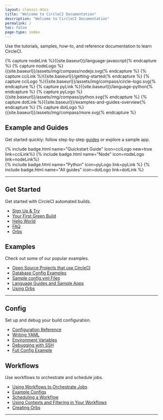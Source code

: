 ```yaml
---
layout: classic-docs
title: "Welcome to CircleCI Documentation"
description: "Welcome to CircleCI Documentation"
permalink: /
toc: false
page-type: index
---
```


Use the tutorials, samples, how-to, and reference documentation to learn CircleCI.


<!--Do not translate: Experiment Code for https://circleci.atlassian.net/browse/DD-455 -->
<!-- we need to use "capture" because we can't use `{{site.baseurl}}` in includes. -->
{% capture nodeLink %}{{site.baseurl}}/language-javascript{% endcapture %}
{% capture nodeLogo %}{{site.baseurl}}/assets/img/compass/nodejs.svg{% endcapture %}
{% capture cciLink %}{{site.baseurl}}/getting-started{% endcapture %}
{% capture cciLogo %}{{site.baseurl}}/assets/img/compass/circle-logo.svg{% endcapture %}
{% capture pyLink %}{{site.baseurl}}/language-python{% endcapture %}
{% capture pyLogo %}{{site.baseurl}}/assets/img/compass/python.svg{% endcapture %}
{% capture dotLink %}{{site.baseurl}}/examples-and-guides-overview{% endcapture %}
{% capture dotLogo %}{{site.baseurl}}/assets/img/compass/more.svg{% endcapture %}

<div class="getting-started-experiment-badges">
  <h2> Example and Guides</h2>
    <p>Get started quickly: follow step-by-step <a href="{{site.baseurl}}/examples-and-guides-overview/">guides</a> or explore a sample app.</p>
    <div class="flex mb-2">
      {% include badge.html name="Quickstart Guide" icon=cciLogo new=true  link=cciLink%}
      {% include badge.html name="Node" icon=nodeLogo  link=nodeLink%}
  </div>
  <div class="flex">
      {% include badge.html name="Python" icon=pyLogo link=pyLink %}
      {% include badge.html name="All guides" icon=dotLogo link=dotLink %}
  </div>
</div>
<!-- End: Experiment code. -->

<div class="row loading-deferred">
  <div class="treatment col-xs-12">
    <hr />
  </div>
  <div class="col-xs-12 col-sm-6">
    <h2>Get Started</h2>
    <p>Get started with CircleCI automated builds.</p>
    <ul>
      <li><a href="{{ site.baseurl }}/first-steps/">Sign Up & Try</a></li>
      <li><a href="{{ site.baseurl }}/getting-started/">Your First Green Build</a></li>
      <li><a href="{{ site.baseurl }}/hello-world/">Hello World</a></li>
      <li><a href="{{ site.baseurl }}/faq/">FAQ</a></li>
      <li><a href="{{ site.baseurl }}/orb-intro/">Orbs</a></li>
    </ul>
  </div>
  <div class="col-xs-12 col-sm-6">
    <h2>Examples</h2>
    <p>Check out some of our popular examples.</p>
    <ul>
        <li><a href="{{ site.baseurl }}/example-configs/">Open Source Projects that use CircleCI</a></li>
        <li><a href="{{ site.baseurl }}/postgres-config/">Database Config Examples</a></li>
        <li><a href="{{ site.baseurl }}/sample-config/">Sample config.yml Files</a></li>
        <li><a href="{{ site.baseurl }}/examples-and-guides-overview/">Language Guides and Sample Apps</a></li>
        <li><a href="{{ site.baseurl }}/orb-concepts/">Using Orbs</a></li>
      </ul>
  </div>
  <div class="col-xs-12">
    <hr />
  </div>
  <div class="col-xs-12 col-sm-6">
    <h2>Config</h2>
    <p>Set up and debug your build configuration.</p>
    <ul>
      <li><a href="{{ site.baseurl }}/configuration-reference/">Configuration Reference</a></li>
      <li><a href="{{ site.baseurl }}/writing-yaml/">Writing YAML</a></li>
      <li><a href="{{ site.baseurl }}/env-vars/">Environment Variables</a></li>
      <li><a href="{{ site.baseurl }}/ssh-access-jobs/">Debugging with SSH</a></li>
      <li id="full-config-example"><a href="{{ site.baseurl }}/configuration-reference/#example-full-configuration">Full Config Example</a></li>
    </ul>
  </div>
  <div class="col-xs-12 col-sm-6">
    <h2>Workflows</h2>
    <p>Use workflows to orchestrate and schedule jobs.</p>
    <ul>
      <li><a href="{{ site.baseurl }}/workflows/">Using Workflows to Orchestrate Jobs</a></li>
      <li><a href="{{ site.baseurl }}/workflows/#workflows-configuration-examples">Example Configs</a></li>
      <li><a href="{{ site.baseurl }}/workflows/#scheduling-a-workflow">Scheduling a Workflow</a></li>
      <li><a href="{{ site.baseurl }}/workflows/#using-contexts-and-filtering-in-your-
      workflows">Using Contexts and Filtering in Your Workflows</a></li>
      <li><a href="{{ site.baseurl }}/creating-orbs/">Creating Orbs</a></li>
    </ul>
  </div>
   <div class="col-xs-12">
    <hr />
  </div>
</div>
